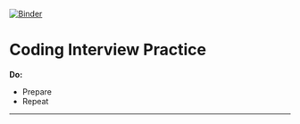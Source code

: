 [![Binder](https://mybinder.org/badge_logo.svg)](https://mybinder.org/v2/gh/msank00/coding_interview/master)

# Coding Interview Practice

**Do:**
  - Prepare
  - Repeat
  
  ----
